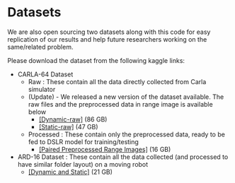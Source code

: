 # Datasets

We are also open sourcing two datasets along with this code for easy replication of our results and help future researchers working on the same/related problem.

Please download the dataset from the following kaggle links:
 - CARLA-64 Dataset
   - Raw : These contain all the data directly collected from Carla simulator
   - (Update) - We released a new version of the dataset available. The raw files and the preprocessed data in range image is available below
     - [[Dynamic-raw]](https://www.kaggle.com/ssahoodotinfinity/carla64-dynamic-lidar-dataset) (86 GB)
     - [[Static-raw]](https://www.kaggle.com/ssahoodotinfinity/carla64-static-lidar-dataset) (47 GB)
   - Processed : These contain only the preprocessed data, ready to be fed to DSLR model for training/testing
     - [[Paired Preprocessed Range Images]](https://www.kaggle.com/ssahoodotinfinity/carla64-preprocessed-range-image-dataset) (16 GB)
 - ARD-16 Dataset : These contain all the data collected (and processed to have similar folder layout) on a moving robot
   - [[Dynamic and Static]](https://www.kaggle.com/ssahoodotinfinity/ard16-dynamic-static-lidar-dataset) (21 GB)
